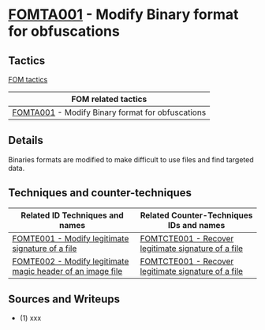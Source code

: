 # [FOMTA001](https://github.com/blue101010/FOM/blob/main/tactics/FOMTA001.md) - Modify Binary format for obfuscations


## Tactics

[FOM tactics](https://github.com/blue101010/FOM/blob/main/tactics/tactics.md)

| FOM related tactics  |
| --------------------------------------- |
| [FOMTA001](https://github.com/blue101010/FOM/blob/main/tactics/FOMTA001.md) - Modify Binary format for obfuscations   |

## Details

Binaries formats are modified to make difficult to use files and find targeted data.


## Techniques and counter-techniques

| Related ID Techniques and names    | Related Counter-Techniques IDs and names                                            |
| ---------------------------------- | ----------------------------------------------------------------------------------------------------------------------------|
| [FOMTE001 - Modify legitimate signature of a file ](https://github.com/blue101010/FOM/blob/main/techniques/FOMTE001.md) | [FOMTCTE001 - Recover legitimate signature of a file ](https://github.com/blue101010/FOM/blob/main/countertechniques/FOMCTE001.md) |
| [FOMTE002 - Modify legitimate magic header of an image file](https://github.com/blue101010/FOM/blob/main/techniques/FOMTE002.md) | [FOMTCTE001 - Recover legitimate signature of a file ](https://github.com/blue101010/FOM/blob/main/countertechniques/FOMCTE001.md) |

## Sources and Writeups
 - (1) xxx

